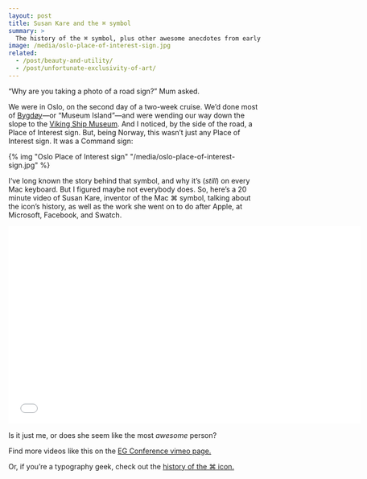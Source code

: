 ```yaml
---
layout: post
title: Susan Kare and the ⌘ symbol
summary: >
  The history of the ⌘ symbol, plus other awesome anecdotes from early Apple designer, Susan Kare.
image: /media/oslo-place-of-interest-sign.jpg
related:
  - /post/beauty-and-utility/
  - /post/unfortunate-exclusivity-of-art/
---
```


“Why are you taking a photo of a road sign?” Mum asked.

We were in Oslo, on the second day of a two-week cruise. We’d done most of [Bygdøy](https://en.wikipedia.org/wiki/Bygd%C3%B8y)—or “Museum Island”—and were wending our way down the slope to the [Viking Ship Museum](https://en.wikipedia.org/wiki/Viking_Ship_Museum_in_Oslo). And I noticed, by the side of the road, a Place of Interest sign. But, being Norway, this wasn’t just any Place of Interest sign. It was a Command sign:

{% img "Oslo Place of Interest sign" "/media/oslo-place-of-interest-sign.jpg" %}

I‘ve long known the story behind that symbol, and why it’s (*still*) on every Mac keyboard. But I figured maybe not everybody does. So, here’s a 20 minute video of Susan Kare, inventor of the Mac ⌘ symbol, talking about the icon’s history, as well as the work she went on to do after Apple, at Microsoft, Facebook, and Swatch.

<iframe src="//player.vimeo.com/video/97583369" width="700" height="393" frameborder="0" webkitallowfullscreen mozallowfullscreen allowfullscreen></iframe>

Is it just me, or does she seem like the most *awesome* person?

Find more videos like this on the [EG Conference vimeo page.](http://vimeo.com/egconference)

Or, if you’re a typography geek, check out the [history of the ⌘ icon.](http://www.symbols.com/encyclopedia/25/2518.html)
